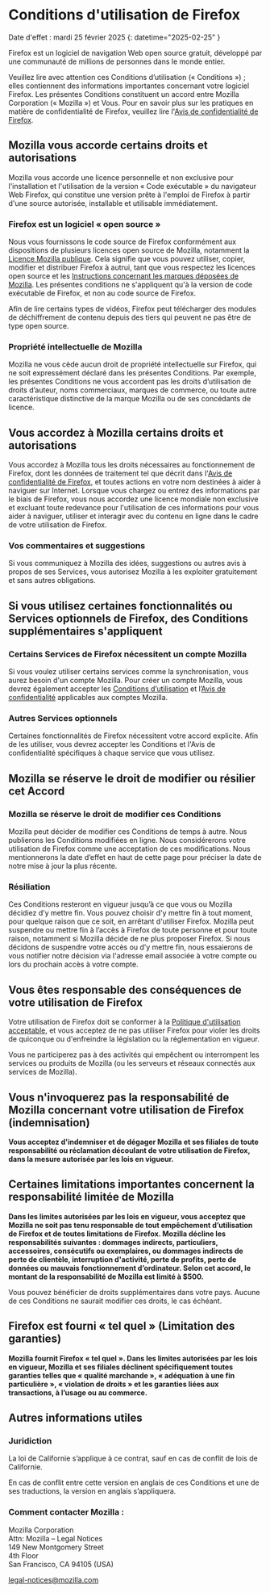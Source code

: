 ﻿# Conditions d'utilisation de Firefox

Date d'effet : mardi 25 février 2025
{: datetime="2025-02-25" }

Firefox est un logiciel de navigation Web open source gratuit, développé par une communauté de millions de personnes dans le monde entier.

Veuillez lire avec attention ces Conditions d’utilisation (« Conditions ») ; elles contiennent des informations importantes concernant votre logiciel Firefox. Les présentes Conditions constituent un accord entre Mozilla Corporation (« Mozilla ») et Vous. Pour en savoir plus sur les pratiques en matière de confidentialité de Firefox, veuillez lire l'[Avis de confidentialité de Firefox](https://www.mozilla.org/privacy/firefox/#notice).

## Mozilla vous accorde certains droits et autorisations

Mozilla vous accorde une licence personnelle et non exclusive pour l'installation et l'utilisation de la version « Code exécutable » du navigateur Web Firefox, qui constitue une version prête à l'emploi de Firefox à partir d'une source autorisée, installable et utilisable immédiatement.

### Firefox est un logiciel « open source »

Nous vous fournissons le code source de Firefox conformément aux dispositions de plusieurs licences open source de Mozilla, notamment la [Licence Mozilla publique](https://www.mozilla.org/MPL/). Cela signifie que vous pouvez utiliser, copier, modifier et distribuer Firefox à autrui, tant que vous respectez les licences open source et les [Instructions concernant les marques déposées de Mozilla](https://www.mozilla.org/foundation/trademarks/policy/). Les présentes conditions ne s'appliquent qu'à la version de code exécutable de Firefox, et non au code source de Firefox.

Afin de lire certains types de vidéos, Firefox peut télécharger des modules de déchiffrement de contenu depuis des tiers qui peuvent ne pas être de type open source.

### Propriété intellectuelle de Mozilla

Mozilla ne vous cède aucun droit de propriété intellectuelle sur Firefox, qui ne soit expressément déclaré dans les présentes Conditions. Par exemple, les présentes Conditions ne vous accordent pas les droits d’utilisation de droits d’auteur, noms commerciaux, marques de commerce, ou toute autre caractéristique distinctive de la marque Mozilla ou de ses concédants de licence.

## Vous accordez à Mozilla certains droits et autorisations

Vous accordez à Mozilla tous les droits nécessaires au fonctionnement de Firefox, dont les données de traitement tel que décrit dans l'[Avis de confidentialité de Firefox](https://www.mozilla.org/privacy/firefox/#notice), et toutes actions en votre nom destinées à aider à naviguer sur Internet. Lorsque vous chargez ou entrez des informations par le biais de Firefox, vous nous accordez une licence mondiale non exclusive et excluant toute redevance pour l'utilisation de ces informations pour vous aider à naviguer, utiliser et interagir avec du contenu en ligne dans le cadre de votre utilisation de Firefox.

### Vos commentaires et suggestions

Si vous communiquez à Mozilla des idées, suggestions ou autres avis à propos de ses Services, vous autorisez Mozilla à les exploiter gratuitement et sans autres obligations.

## Si vous utilisez certaines fonctionnalités ou Services optionnels de Firefox, des Conditions supplémentaires s'appliquent

### Certains Services de Firefox nécessitent un compte Mozilla

Si vous voulez utiliser certains services comme la synchronisation, vous aurez besoin d'un compte Mozilla. Pour créer un compte Mozilla, vous devrez également accepter les [Conditions d’utilisation](https://www.mozilla.org/about/legal/terms/services/) et l’[Avis de confidentialité](https://www.mozilla.org/privacy/mozilla-accounts/) applicables aux comptes Mozilla.

### Autres Services optionnels

Certaines fonctionnalités de Firefox nécessitent votre accord explicite. Afin de les utiliser, vous devrez accepter les Conditions et l'Avis de confidentialité spécifiques à chaque service que vous utilisez.

## Mozilla se réserve le droit de modifier ou résilier cet Accord

### Mozilla se réserve le droit de modifier ces Conditions

Mozilla peut décider de modifier ces Conditions de temps à autre. Nous publierons les Conditions modifiées en ligne. Nous considérerons votre utilisation de Firefox comme une acceptation de ces modifications. Nous mentionnerons la date d’effet en haut de cette page pour préciser la date de notre mise à jour la plus récente.

### Résiliation

Ces Conditions resteront en vigueur jusqu’à ce que vous ou Mozilla décidiez d’y mettre fin. Vous pouvez choisir d'y mettre fin à tout moment, pour quelque raison que ce soit, en arrêtant d'utiliser Firefox. Mozilla peut suspendre ou mettre fin à l’accès à Firefox de toute personne et pour toute raison, notamment si Mozilla décide de ne plus proposer Firefox. Si nous décidons de suspendre votre accès ou d’y mettre fin, nous essaierons de vous notifier notre décision via l'adresse email associée à votre compte ou lors du prochain accès à votre compte.

## Vous êtes responsable des conséquences de votre utilisation de Firefox

Votre utilisation de Firefox doit se conformer à la [Politique d'utilisation acceptable](https://www.mozilla.org/about/legal/acceptable-use/), et vous acceptez de ne pas utiliser Firefox pour violer les droits de quiconque ou d'enfreindre la législation ou la réglementation en vigueur.

Vous ne participerez pas à des activités qui empêchent ou interrompent les services ou produits de Mozilla (ou les serveurs et réseaux connectés aux services de Mozilla).

## Vous n'invoquerez pas la responsabilité de Mozilla concernant votre utilisation de Firefox (indemnisation)

**Vous acceptez d'indemniser et de dégager Mozilla et ses filiales de toute responsabilité ou réclamation découlant de votre utilisation de Firefox, dans la mesure autorisée par les lois en vigueur.**

## Certaines limitations importantes concernent la responsabilité limitée de Mozilla

**Dans les limites autorisées par les lois en vigueur, vous acceptez que Mozilla ne soit pas tenu responsable de tout empêchement d’utilisation de Firefox et de toutes limitations de Firefox. Mozilla décline les responsabilités suivantes : dommages indirects, particuliers, accessoires, consécutifs ou exemplaires, ou dommages indirects de perte de clientèle, interruption d'activité, perte de profits, perte de données ou mauvais fonctionnement d’ordinateur. Selon cet accord, le montant de la responsabilité de Mozilla est limité à $500.**

Vous pouvez bénéficier de droits supplémentaires dans votre pays. Aucune de ces Conditions ne saurait modifier ces droits, le cas échéant.

## Firefox est fourni « tel quel » (Limitation des garanties)

**Mozilla fournit Firefox « tel quel ». Dans les limites autorisées par les lois en vigueur, Mozilla et ses filiales déclinent spécifiquement toutes garanties telles que « qualité marchande », « adéquation à une fin particulière », « violation de droits » et les garanties liées aux transactions, à l’usage ou au commerce.**

## Autres informations utiles

### Juridiction

La loi de Californie s’applique à ce contrat, sauf en cas de conflit de lois de Californie.

En cas de conflit entre cette version en anglais de ces Conditions et une de ses traductions, la version en anglais s’appliquera.

### Comment contacter Mozilla :

Mozilla Corporation <br>
Attn: Mozilla – Legal Notices <br>
149 New Montgomery Street <br>
4th Floor <br>
San Francisco, CA 94105 (USA)

legal-notices@mozilla.com
